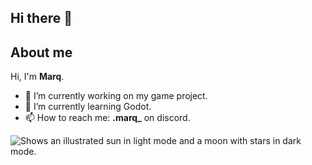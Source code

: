 ## Hi there 👋

## About me
Hi, I'm **Marq**.
<!--
**Marq25/Marq25** is a ✨ _special_ ✨ repository because its `README.md` (this file) appears on your GitHub profile.
-->

- 🔭 I’m currently working on my game project.
- 🌱 I’m currently learning Godot.
- 📫 How to reach me: **.marq_** on discord.

<picture>
  <source media="(prefers-color-scheme: dark)" srcset="https://user-images.githubusercontent.com/25423296/163456776-7f95b81a-f1ed-45f7-b7ab-8fa810d529fa.png">
  <source media="(prefers-color-scheme: light)" srcset="https://user-images.githubusercontent.com/25423296/163456779-a8556205-d0a5-45e2-ac17-42d089e3c3f8.png">
  <img alt="Shows an illustrated sun in light mode and a moon with stars in dark mode." src="https://user-images.githubusercontent.com/25423296/163456779-a8556205-d0a5-45e2-ac17-42d089e3c3f8.png">
</picture>
